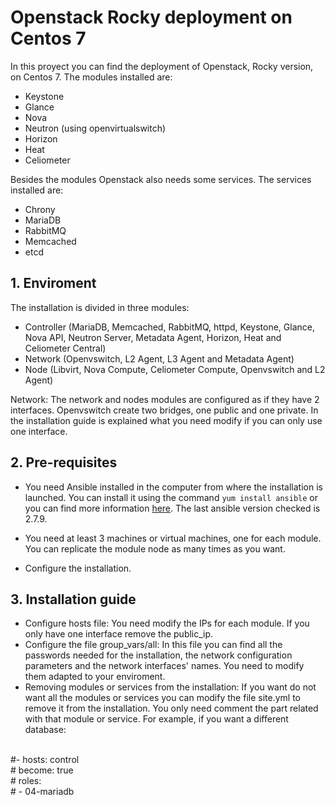 # Openstack Rocky deployment on Centos 7
In this proyect you can find the deployment of Openstack, Rocky version, on Centos 7. The modules installed are:
- Keystone
- Glance
- Nova
- Neutron (using openvirtualswitch)
- Horizon
- Heat
- Celiometer

Besides the modules Openstack also needs some services. The services installed are:
- Chrony
- MariaDB
- RabbitMQ
- Memcached
- etcd

## 1. Enviroment
The installation is divided in three modules:
- Controller (MariaDB, Memcached, RabbitMQ, httpd, Keystone, Glance, Nova API, Neutron Server, Metadata Agent, Horizon, Heat and Celiometer Central)
- Network (Openvswitch, L2 Agent, L3 Agent and Metadata Agent)
- Node (Libvirt, Nova Compute, Celiometer Compute, Openvswitch and L2 Agent)

Network: The network and nodes modules are configured as if they have 2 interfaces. Openvswitch create two bridges, one public and one private. In the installation guide is explained what you need modify if you can only use one interface.

## 2. Pre-requisites
- You need Ansible installed in the computer from where the installation is launched. You can install it using the command `yum install ansible` or you can find more information [here](https://docs.ansible.com/ansible/latest/installation_guide/intro_installation.html?extIdCarryOver=true&sc_cid=701f2000001OH7YAAW#latest-release-via-dnf-or-yum). The last ansible version checked is 2.7.9.

- You need at least 3 machines or virtual machines, one for each module. You can replicate the module node as many times as you want.

- Configure the installation.

## 3. Installation guide
- Configure hosts file: You need modify the IPs for each module. If you only have one interface remove the public_ip.
- Configure the file group_vars/all: In this file you can find all the passwords needed for the installation, the network configuration parameters and the network interfaces' names. You need to modify them adapted to your enviroment.
- Removing modules or services from the installation: If you want do not want all the modules or services you can modify the file site.yml to remove it from the installation. You only need comment the part related with that module or service. For example, if you want a different database:
<br />
#- hosts: control
<br />
#  become: true
<br />
#  roles:
<br />
#    - 04-mariadb
